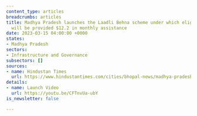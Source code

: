 ```yaml
---
content_type: articles
breadcrumbs: articles
title: Madhya Pradesh launches the Laadli Behna scheme under which eligible women
  will be provided $12.2 in monthly assistance
date: 2023-03-15 04:00:00 +0000
states:
- Madhya Pradesh
sectors:
- Infrastructure and Governance
subsectors: []
sources:
- name: Hindustan Times
  url: https://www.hindustantimes.com/cities/bhopal-news/madhya-pradesh-cm-launches-laadli-behna-scheme-for-women-details-here-101678027308157.html
details:
- name: Launch Video
  url: https://youtu.be/CFTnvUa-ubY
is_newsletter: false

---
```

